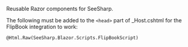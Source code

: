 Reusable Razor components for SeeSharp.

The following must be added to the `<head>` part of _Host.cshtml for the FlipBook integration to work:
```html
@Html.Raw(SeeSharp.Blazor.Scripts.FlipBookScript)
```